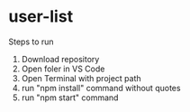 # user-list

Steps to run
1. Download repository
2. Open foler in VS Code
3. Open Terminal with project path
4. run "npm install" command without quotes
5. run "npm start" command
